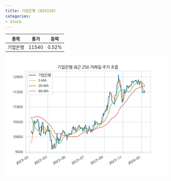 ```yaml
---
title: 기업은행 (024110)
categories:
- Stock
---
```


|종목|종가|등락|
|----|----|----|
|기업은행|11540|0.52%|

<!-- more -->

![024110](/assets/images/stock/024110.png)